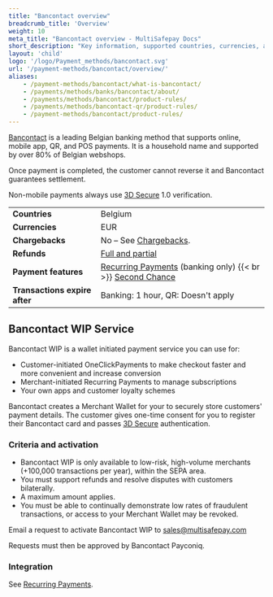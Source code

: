 ```yaml
---
title: "Bancontact overview"
breadcrumb_title: 'Overview'
weight: 10
meta_title: "Bancontact overview - MultiSafepay Docs"
short_description: "Key information, supported countries, currencies, and features"
layout: 'child'
logo: '/logo/Payment_methods/bancontact.svg'
url: '/payment-methods/bancontact/overview/'
aliases: 
    - /payment-methods/bancontact/what-is-bancontact/
    - /payments/methods/banks/bancontact/about/
    - /payments/methods/bancontact/product-rules/
    - /payments/methods/bancontact-qr/product-rules/
    - /payment-methods/bancontact/product-rules/
---
```

[Bancontact](https://www.bancontact.com/en) is a leading Belgian banking method that supports online, mobile app, QR, and POS payments. It is a household name and supported by over 80% of Belgian webshops. 

Once payment is completed, the customer cannot reverse it and Bancontact guarantees settlement. 

Non-mobile payments always use [3D Secure](/features/3d-secure/) 1.0 verification.

|   |   |   
|---|---|
| **Countries**  | Belgium  | 
| **Currencies**  | EUR | 
| **Chargebacks**  | No – See [Chargebacks](/payments/chargebacks/). | 
| **Refunds** | [Full and partial](/refunds/full-partial/) |
| **Payment features**  | [Recurring Payments](/features/recurring-payments/) (banking only) {{< br >}} [Second Chance](/features/second-chance/) |
| **Transactions expire after**  | Banking: 1 hour, QR: Doesn't apply | 

## Bancontact WIP Service

Bancontact WIP is a wallet initiated payment service you can use for:

- Customer-initiated OneClickPayments to make checkout faster and more convenient and increase conversion
- Merchant-initiated Recurring Payments to manage subscriptions
- Your own apps and customer loyalty schemes

Bancontact creates a Merchant Wallet for your to securely store customers' payment details. The customer gives one-time consent for you to register their Bancontact card and passes [3D Secure](/features/3d-secure/) authentication. 

### Criteria and activation

- Bancontact WIP is only available to low-risk, high-volume merchants (+100,000 transactions per year), within the SEPA area. 
- You must support refunds and resolve disputes with customers bilaterally. 
- A maximum amount applies. 
- You must be able to continually demonstrate low rates of fraudulent transactions, or access to your Merchant Wallet may be revoked. 

Email a request to activate Bancontact WIP to <sales@multisafepay.com>

Requests must then be approved by Bancontact Payconiq. 

### Integration

See [Recurring Payments](/features/recurring-payments/).



